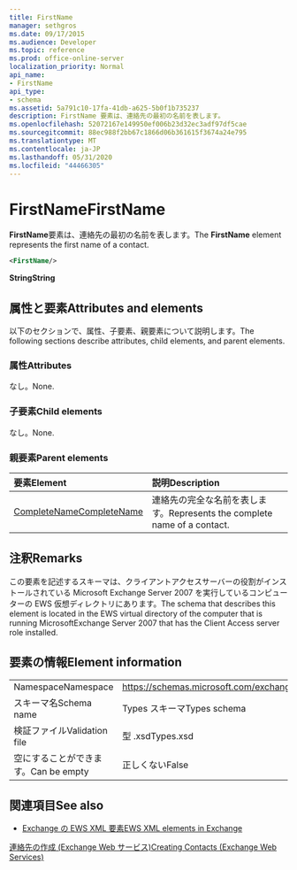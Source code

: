 ```yaml
---
title: FirstName
manager: sethgros
ms.date: 09/17/2015
ms.audience: Developer
ms.topic: reference
ms.prod: office-online-server
localization_priority: Normal
api_name:
- FirstName
api_type:
- schema
ms.assetid: 5a791c10-17fa-41db-a625-5b0f1b735237
description: FirstName 要素は、連絡先の最初の名前を表します。
ms.openlocfilehash: 52072167e149950ef006b23d32ec3adf97df5cae
ms.sourcegitcommit: 88ec988f2bb67c1866d06b361615f3674a24e795
ms.translationtype: MT
ms.contentlocale: ja-JP
ms.lasthandoff: 05/31/2020
ms.locfileid: "44466305"
---
```

# <a name="firstname"></a><span data-ttu-id="6bada-103">FirstName</span><span class="sxs-lookup"><span data-stu-id="6bada-103">FirstName</span></span>

<span data-ttu-id="6bada-104">**FirstName**要素は、連絡先の最初の名前を表します。</span><span class="sxs-lookup"><span data-stu-id="6bada-104">The **FirstName** element represents the first name of a contact.</span></span> 
  
```xml
<FirstName/>
```

 <span data-ttu-id="6bada-105">**String**</span><span class="sxs-lookup"><span data-stu-id="6bada-105">**String**</span></span>
## <a name="attributes-and-elements"></a><span data-ttu-id="6bada-106">属性と要素</span><span class="sxs-lookup"><span data-stu-id="6bada-106">Attributes and elements</span></span>

<span data-ttu-id="6bada-107">以下のセクションで、属性、子要素、親要素について説明します。</span><span class="sxs-lookup"><span data-stu-id="6bada-107">The following sections describe attributes, child elements, and parent elements.</span></span>
  
### <a name="attributes"></a><span data-ttu-id="6bada-108">属性</span><span class="sxs-lookup"><span data-stu-id="6bada-108">Attributes</span></span>

<span data-ttu-id="6bada-109">なし。</span><span class="sxs-lookup"><span data-stu-id="6bada-109">None.</span></span>
  
### <a name="child-elements"></a><span data-ttu-id="6bada-110">子要素</span><span class="sxs-lookup"><span data-stu-id="6bada-110">Child elements</span></span>

<span data-ttu-id="6bada-111">なし。</span><span class="sxs-lookup"><span data-stu-id="6bada-111">None.</span></span>
  
### <a name="parent-elements"></a><span data-ttu-id="6bada-112">親要素</span><span class="sxs-lookup"><span data-stu-id="6bada-112">Parent elements</span></span>

|<span data-ttu-id="6bada-113">**要素**</span><span class="sxs-lookup"><span data-stu-id="6bada-113">**Element**</span></span>|<span data-ttu-id="6bada-114">**説明**</span><span class="sxs-lookup"><span data-stu-id="6bada-114">**Description**</span></span>|
|:-----|:-----|
|[<span data-ttu-id="6bada-115">CompleteName</span><span class="sxs-lookup"><span data-stu-id="6bada-115">CompleteName</span></span>](completename.md) <br/> |<span data-ttu-id="6bada-116">連絡先の完全な名前を表します。</span><span class="sxs-lookup"><span data-stu-id="6bada-116">Represents the complete name of a contact.</span></span>  <br/> |
   
## <a name="remarks"></a><span data-ttu-id="6bada-117">注釈</span><span class="sxs-lookup"><span data-stu-id="6bada-117">Remarks</span></span>

<span data-ttu-id="6bada-118">この要素を記述するスキーマは、クライアントアクセスサーバーの役割がインストールされている Microsoft Exchange Server 2007 を実行しているコンピューターの EWS 仮想ディレクトリにあります。</span><span class="sxs-lookup"><span data-stu-id="6bada-118">The schema that describes this element is located in the EWS virtual directory of the computer that is running MicrosoftExchange Server 2007 that has the Client Access server role installed.</span></span>
  
## <a name="element-information"></a><span data-ttu-id="6bada-119">要素の情報</span><span class="sxs-lookup"><span data-stu-id="6bada-119">Element information</span></span>

|||
|:-----|:-----|
|<span data-ttu-id="6bada-120">Namespace</span><span class="sxs-lookup"><span data-stu-id="6bada-120">Namespace</span></span>  <br/> |https://schemas.microsoft.com/exchange/services/2006/types  <br/> |
|<span data-ttu-id="6bada-121">スキーマ名</span><span class="sxs-lookup"><span data-stu-id="6bada-121">Schema name</span></span>  <br/> |<span data-ttu-id="6bada-122">Types スキーマ</span><span class="sxs-lookup"><span data-stu-id="6bada-122">Types schema</span></span>  <br/> |
|<span data-ttu-id="6bada-123">検証ファイル</span><span class="sxs-lookup"><span data-stu-id="6bada-123">Validation file</span></span>  <br/> |<span data-ttu-id="6bada-124">型 .xsd</span><span class="sxs-lookup"><span data-stu-id="6bada-124">Types.xsd</span></span>  <br/> |
|<span data-ttu-id="6bada-125">空にすることができます。</span><span class="sxs-lookup"><span data-stu-id="6bada-125">Can be empty</span></span>  <br/> |<span data-ttu-id="6bada-126">正しくない</span><span class="sxs-lookup"><span data-stu-id="6bada-126">False</span></span>  <br/> |
   
## <a name="see-also"></a><span data-ttu-id="6bada-127">関連項目</span><span class="sxs-lookup"><span data-stu-id="6bada-127">See also</span></span>



- [<span data-ttu-id="6bada-128">Exchange の EWS XML 要素</span><span class="sxs-lookup"><span data-stu-id="6bada-128">EWS XML elements in Exchange</span></span>](ews-xml-elements-in-exchange.md)


[<span data-ttu-id="6bada-129">連絡先の作成 (Exchange Web サービス)</span><span class="sxs-lookup"><span data-stu-id="6bada-129">Creating Contacts (Exchange Web Services)</span></span>](https://msdn.microsoft.com/library/4845917e-70d1-481c-bbd7-011ec6571789%28Office.15%29.aspx)

